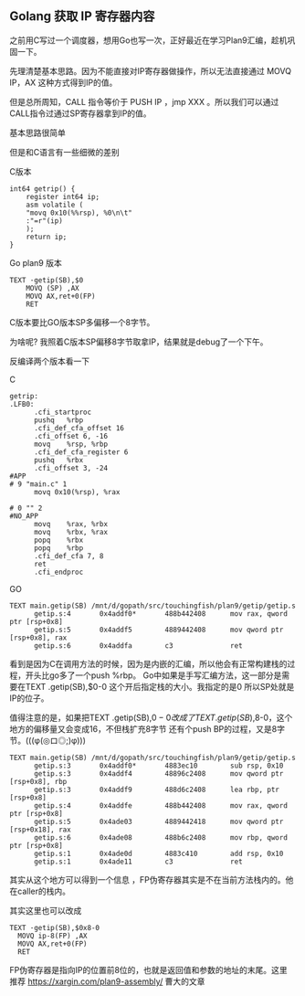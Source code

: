 ## Golang 获取 IP 寄存器内容
  
  之前用C写过一个调度器，想用Go也写一次，正好最近在学习Plan9汇编，趁机巩固一下。
  
  先理清楚基本思路。因为不能直接对IP寄存器做操作，所以无法直接通过 MOVQ IP，AX 这种方式得到IP的值。
  
  但是总所周知，CALL 指令等价于 PUSH IP ，jmp XXX 。所以我们可以通过CALL指令过通过SP寄存器拿到IP的值。
  
  基本思路很简单
  
  但是和C语言有一些细微的差别
  
  
  C版本
```
int64 getrip() {
    register int64 ip;
    asm volatile (
    "movq 0x10(%%rsp), %0\n\t"
    :"=r"(ip)
    );
    return ip;
}

```


  Go plan9 版本  
```
TEXT ·getip(SB),$0
	MOVQ (SP) ,AX
	MOVQ AX,ret+0(FP)
	RET
```
  
  C版本要比GO版本SP多偏移一个8字节。
  
  为啥呢?  我照着C版本SP偏移8字节取拿IP，结果就是debug了一个下午。
  
  反编译两个版本看一下
  
  
  C
  ```
  getrip:
.LFB0:
        .cfi_startproc
        pushq   %rbp
        .cfi_def_cfa_offset 16
        .cfi_offset 6, -16
        movq    %rsp, %rbp
        .cfi_def_cfa_register 6
        pushq   %rbx
        .cfi_offset 3, -24
#APP
# 9 "main.c" 1
        movq 0x10(%rsp), %rax

# 0 "" 2
#NO_APP
        movq    %rax, %rbx
        movq    %rbx, %rax
        popq    %rbx
        popq    %rbp
        .cfi_def_cfa 7, 8
        ret
        .cfi_endproc
  ```



  GO
  ```
  TEXT main.getip(SB) /mnt/d/gopath/src/touchingfish/plan9/getip/getip.s
        getip.s:4       0x4addf0*       488b442408      mov rax, qword ptr [rsp+0x8]
        getip.s:5       0x4addf5        4889442408      mov qword ptr [rsp+0x8], rax
        getip.s:6       0x4addfa        c3              ret
  ```
  
  看到是因为C在调用方法的时候，因为是内嵌的汇编，所以他会有正常构建栈的过程，开头比go多了一个push %rbp。
  Go中如果是手写汇编方法，这一部分是需要在TEXT .getip(SB),$0-0  这个开后指定栈的大小。我指定的是0 所以SP处就是IP的位子。
  
  值得注意的是，如果把TEXT .getip(SB),$0-0 改成了TEXT .getip(SB),$8-0，这个地方的偏移量又会变成16，不但栈扩充8字节 还有个push BP的过程，又是8字节。(((φ(◎ロ◎;)φ)))
  
  ```
  TEXT main.getip(SB) /mnt/d/gopath/src/touchingfish/plan9/getip/getip.s  
        getip.s:3       0x4addf0*       4883ec10        sub rsp, 0x10
        getip.s:3       0x4addf4        48896c2408      mov qword ptr [rsp+0x8], rbp
        getip.s:3       0x4addf9        488d6c2408      lea rbp, ptr [rsp+0x8]
        getip.s:4       0x4addfe        488b442408      mov rax, qword ptr [rsp+0x8]
        getip.s:5       0x4ade03        4889442418      mov qword ptr [rsp+0x18], rax
        getip.s:6       0x4ade08        488b6c2408      mov rbp, qword ptr [rsp+0x8]
        getip.s:1       0x4ade0d        4883c410        add rsp, 0x10
        getip.s:1       0x4ade11        c3              ret
  ```
  
  
  其实从这个地方可以得到一个信息 ，FP伪寄存器其实是不在当前方法栈内的。他在caller的栈内。
  
  其实这里也可以改成
  
  ```
  TEXT ·getip(SB),$0x8-0
	MOVQ ip-8(FP) ,AX
	MOVQ AX,ret+0(FP)
	RET
  ```
  
  FP伪寄存器是指向IP的位置前8位的，也就是返回值和参数的地址的末尾。这里 推荐 https://xargin.com/plan9-assembly/ 曹大的文章
  
